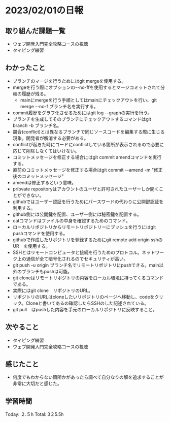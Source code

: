 # 2023/02/01の日報
## 取り組んだ課題一覧
* ウェブ開発入門完全攻略コースの視聴
* タイピング練習
## わかったこと
* ブランチのマージを行うためにはgit mergeを使用する。
* mergeを行う際にオプションの--no-ffを使用するとマージコミットされて分岐の履歴が残る。
  *  mainにmergeを行う手順としてはmainにチェックアウトを行い、git merge --no-f ブランチ名を実行する。
*  commit履歴をグラフ化させるためにはgit log --graphの実行を行う。
*  ブランチを生成してそのブランチにチェックアウトするコマンドはgit branch -b ブランチ名。
*  競合(conflict)とは異なるブランチで同じソースコードを編集する際に生じる現象。開発者が解消する必要がある。
*  conflictが起きた時にコードにconflictしている箇所が表示されるので必要に応じて削除しなくてはいけない。
*  コミットメッセージを修正する場合にはgit commit amendコマンドを実行する。
*  直前のコミットメッセージを修正する場合はgit commit --amend -m "修正後のコミットメッセージ"
*  amendは修正するという意味。
*  pribvate repositoryはアカウントのユーザと許可されたユーザーしか開くことができない。
*  githubではユーザー認証を行うためにパースワードの代わりに公開鍵認証を利用する。
  *  github側には公開鍵を配置、ユーザー側には秘密鍵を配置する。
*  catコマンドはファイルの中身を確認するためのコマンド。
*  ローカルリポジトリからリモートリポジトリーにプッシュを行うにはgit pushコマンドを使用する。
*  githubで作成したリポジトリを登録するためにgit remote add origin sshのUR　を使用する。
*  SSHとはリモートコンピュータと接続を行うためのプロトコル。ネットワーク上の通信が全て暗号化されるのでセキュリティが高い。
*  git push -u origin ブランチ名でリモートリポジトリにpushできる。main以外のブランチもpushは可能。
*  git cloneはリモートリポジトリの内容をローカル環境に持ってくるコマンドである。
  *  実際にはgit clone　リポジトリのURL。
  *  リポジトリのURLはcloneしたいリポジトリのページへ移動し、codeをクリック。Cloneと書いてあるの確認したらSSHのした記述されている。
* git pull　はpushした内容を手元のローカルリポジトリに反映すること。
## 次やること
* タイピング練習
* ウェブ開発入門完全攻略コースの視聴
## 感じたこと
* 何度でもわからない箇所かがあったら調べて自分なりの解を追求することが非常に大切だと感じた。
## 学習時間
Today: ２.５h
Total: 3２5.5h
